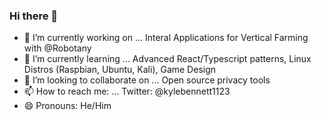 ### Hi there 👋

- 🔭 I’m currently working on ... Interal Applications for Vertical Farming with @Robotany
- 🌱 I’m currently learning ... Advanced React/Typescript patterns, Linux Distros (Raspbian, Ubuntu, Kali), Game Design
- 👯 I’m looking to collaborate on ... Open source privacy tools
- 📫 How to reach me: ... Twitter: @kylebennett1123
- 😄 Pronouns: He/Him
<!--
**BennEntterprise/bennentterprise** is a ✨ _special_ ✨ repository because its `README.md` (this file) appears on your GitHub profile.

Here are some ideas to get you started:

- 🤔 I’m looking for help with ...
- 💬 Ask me about ... 
- ⚡ Fun fact: ...
-->
